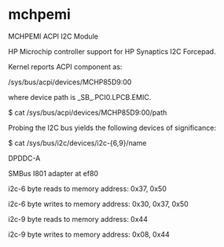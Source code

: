 # mchpemi
MCHPEMI ACPI I2C Module

HP Microchip controller support for HP Synaptics I2C Forcepad.

Kernel reports ACPI component as:

/sys/bus/acpi/devices/MCHP85D9:00

where device path is \_SB_.PCI0.LPCB.EMIC.

$ cat /sys/bus/acpi/devices/MCHP85D9\:00/path

Probing the I2C bus yields the following devices of significance:

$ cat /sys/bus/i2c/devices/i2c-{6,9}/name

DPDDC-A

SMBus I801 adapter at ef80

i2c-6 byte reads to memory address: 0x37, 0x50

i2c-6 byte writes to memory address: 0x30, 0x37, 0x50

i2c-9 byte reads to memory address: 0x44

i2c-9 byte writes to memory address: 0x08, 0x44

